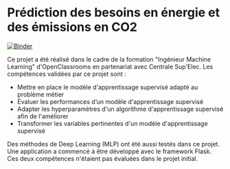# Prédiction des besoins en énergie et des émissions en CO2

[![Binder](https://mybinder.org/badge_logo.svg)](https://mybinder.org/v2/gh/Sylvariane/Anticipez_les_besoins_en_electricite/main)

Ce projet a été réalisé dans le cadre de la formation "Ingénieur Machine Learning" d'OpenClassrooms en partenariat avec Centrale Sup'Elec.
Les compétences validées par ce projet sont : 
- Mettre en place le modèle d'apprentissage supervisé adapté au problème métier
- Évaluer les performances d’un modèle d'apprentissage supervisé
- Adapter les hyperparamètres d'un algorithme d'apprentissage supervisé afin de l'améliorer
- Transformer les variables pertinentes d'un modèle d'apprentissage supervisé

Des méthodes de Deep Learning (MLP) ont été aussi testés dans ce projet. Une application a commencé à être développé avec le framework Flask. Ces deux compétences n'étaient pas évaluées dans le projet initial.


 
